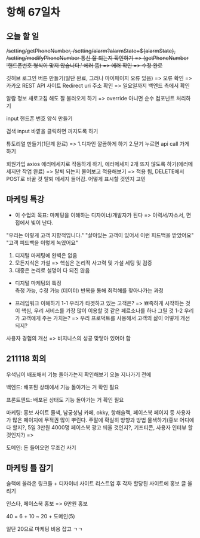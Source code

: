 # 항해 67일차

## 오늘 할 일

~~/setting/getPhoneNumber, /setting/alarm?alarmState=${alarmState}, /setting/modifyPhoneNumber 통신 잘 되는지 확인하기 => (getPhoneNumber '핸드폰번호 형식이 맞지 않습니다.' 에러 뜸) => 에러 확인 => 수정 완료~~

깃허브 로그인 버튼 만들기(일단 완료, 그러나 마이페이지 오류 있음) => 오류 확인 => 카카오 REST API 사이트 Redirect uri 주소 확인 => 일요일까지 백엔드 측에서 확인

알람 정보 새로고침 해도 잘 불러오게 하기 => override 아니면 순수 컴포넌트 처리하기

input 핸드폰 번호 양식 만들기

검색 input 바깥을 클릭하면 꺼지도록 하기

튜토리얼 만들기(1단계 완료) => 1.디자인 깔끔하게 하기 2.닫기 누르면 api call 가게 하기

회원가입 axios 에러메세지로 작동하게 하기, 에러메세지 2개 뜨지 않도록 하기(에러메세지만 작업 완료) => 탈퇴 되는지 물어보고 적용해보기 => 적용 됨, DELETE에서 POST로 바꿀 것 탈퇴 메세지 들어감. 어떻게 표시할 것인지 고민

## 마케팅 특강

- 이 수업의 목표: 마케팅을 이해하는 디자이너/개발자가 된다 => 이력서/자소서, 면접에서 빛이 난다.

"우리는 이렇게 고객 지향적입니다."
"살아있는 고객이 있어서 이런 피드백을 받았어요"
"고객 피드백을 이렇게 녹였어요"

1. 디지털 마케팅에 완벽은 없음
2. 모든지식은 가설 => 핵심은 논리적 사고력 및 가설 세팅 및 검증
3. 대중은 논리로 설명이 다 되진 않음

- 디지털 마케팅의 특징  
  측정 가능, 수정 가능 (데이터)
  반복을 통해 최적해를 찾아나가는 과정

- 프레임워크 이해하기
  1-1 우리가 타겟하고 있는 고객은? => 뾰족하게 시작하는 것이 핵심, 우리 서비스를 가장 많이 이용할 것 같은 페르소나를 하나 그릴 것
  1-2 우리가 고객에게 주는 가치는? => 우리 프로덕트를 사용해서 고객의 삶이 어떻게 개선되지?

사용자 경험의 개선 => 비지니스의 성공 맞닿아 있어야 함

## 211118 회의

우석님이 배포해서 기능 돌아가는지 확인해보기 오늘 지나가기 전에

백엔드: 배포된 상태에서 기능 돌아가는 거 확인 필요

프론트엔드: 배포된 상태도 기능 돌아가는 거 확인 필요

마케팅: 홍보 사이트 물색, 남궁성님 카페, okky, 항해슬랙, 페이스북 페이지 등 사용자가 많은 페이지에 무적권 많이 뿌린다. 주말에 확실히 방향과 방법 물색하기(홍보 어디에다 할지?, 5일 3만원 4000명 페이스북 광고 띄울 것인지?, 기프티콘, 사용자 인터뷰 할 것인지?) =>

도메인: 돈 들어오면 무조건 사기

## 마케팅 틀 잡기

슬랙에 올라온 링크들 + 디자이너 사이트 리스트업 후 각자 할당된 사이트에 홍보 글 올리기

인스타, 페이스북 홍보 => 6만원 홍보

40 = 6 + 10 ~ 20 + 도메인(5)

일단 20으로 마케팅 비용 잡고 ㄱㄱ
